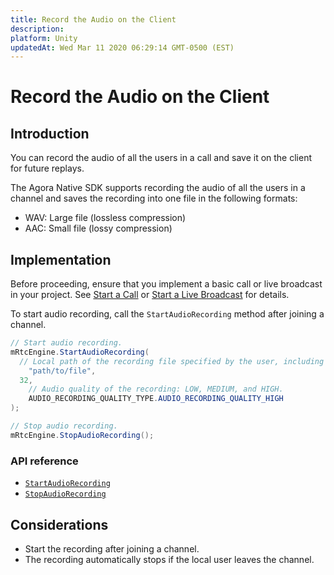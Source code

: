 ```yaml
---
title: Record the Audio on the Client
description: 
platform: Unity
updatedAt: Wed Mar 11 2020 06:29:14 GMT-0500 (EST)
---
```

# Record the Audio on the Client
## Introduction

You can record the audio of all the users in a call and save it on the client for future replays. 

The Agora Native SDK supports recording the audio of all the users in a channel and saves the recording into one file in the following formats: 

- WAV: Large file (lossless compression)
- AAC: Small file (lossy compression)

## Implementation

Before proceeding, ensure that you implement a basic call or live broadcast in your project. See [Start a Call](../../en/Interactive%20Broadcast/start_call_unity.md) or [Start a Live Broadcast](../../en/Interactive%20Broadcast/start_live_unity.md) for details.

To start audio recording, call the `StartAudioRecording` method after joining a channel.

```java
// Start audio recording.
mRtcEngine.StartAudioRecording(
  // Local path of the recording file specified by the user, including the filename and format.
	"path/to/file",
  32,
	// Audio quality of the recording: LOW, MEDIUM, and HIGH.
	AUDIO_RECORDING_QUALITY_TYPE.AUDIO_RECORDING_QUALITY_HIGH 
);

// Stop audio recording.
mRtcEngine.StopAudioRecording();
```

### API reference

- [`StartAudioRecording`](https://docs.agora.io/en/Interactive%20Broadcast/API%20Reference/unity/classagora__gaming__rtc_1_1_i_rtc_engine.html#a077834840aee46f9fb8352e0a810bf1a)
- [`StopAudioRecording`](https://docs.agora.io/en/Interactive%20Broadcast/API%20Reference/unity/classagora__gaming__rtc_1_1_i_rtc_engine.html#a69e3ff25b224e257a5a37aa7532b7d35)

## Considerations

- Start the recording after joining a channel.
- The recording automatically stops if the local user leaves the channel. 
